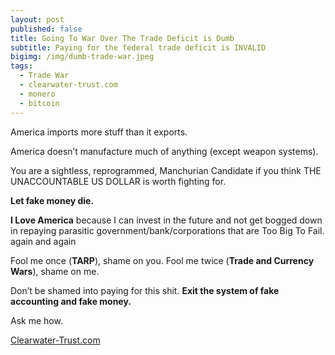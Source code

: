 ```yaml
---
layout: post
published: false
title: Going To War Over The Trade Deficit is Dumb
subtitle: Paying for the federal trade deficit is INVALID
bigimg: /img/dumb-trade-war.jpeg
tags:
  - Trade War
  - clearwater-trust.com
  - monero
  - bitcoin
---
```

America imports more stuff than it exports.

America doesn’t manufacture much of anything (except weapon systems).

You are a sightless, reprogrammed, Manchurian Candidate if you think THE UNACCOUNTABLE US DOLLAR is worth fighting for.

**Let fake money die.**

**I Love America** because I can invest in the future and not get bogged down in repaying parasitic government/bank/corporations that are Too Big To Fail. again and again

Fool me once (**TARP**), shame on you. Fool me twice (**Trade and Currency Wars**), shame on me.

Don’t be shamed into paying for this shit. **Exit the system of fake accounting and fake money.**

Ask me how.

[Clearwater-Trust.com](https://clearwater-trust.com)



